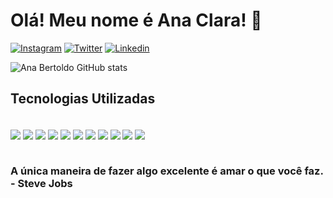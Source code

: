 # Olá! Meu nome é Ana Clara! 👋 

[![Instagram](https://img.shields.io/badge/Instagram-E4405F?style=for-the-badge&logo=instagram&logoColor=white)](https://www.instagram.com/bertoldo_a03/)
[![Twitter](https://img.shields.io/badge/Twitter-1DA1F2?style=for-the-badge&logo=twitter&logoColor=white)](https://twitter.com/Bertoldo_a3)
[![Linkedin](https://img.shields.io/badge/LinkedIn-0077B5?style=for-the-badge&logo=linkedin&logoColor=white)](https://www.linkedin.com/in/ana-clara-bertoldo-5400aa201/)

![Ana Bertoldo GitHub stats](https://github-readme-stats.vercel.app/api?username=bertoldoa3&show_icons=true&theme=neon)

## Tecnologias Utilizadas

<div style= "display:inline_block"> <br/>

 <img align="center" src="https://img.shields.io/badge/HTML-239120?style=for-the-badge&logo=html5&logoColor=white"/>
 <img align="center" src="https://img.shields.io/badge/C%23-239120?style=for-the-badge&logo=c-sharp&logoColor=white"/>
<img align="center" src="https://img.shields.io/badge/Java-ED8B00?style=for-the-badge&logo=openjdk&logoColor=white"/>
<img align="center" src="https://img.shields.io/badge/JavaScript-F7DF1E?style=for-the-badge&logo=javascript&logoColor=black"/>
<img align="center" src="https://img.shields.io/badge/Bootstrap-563D7C?style=for-the-badge&logo=bootstrap&logoColor=white"/>
<img align="center" src="https://img.shields.io/badge/CSS3-1572B6?style=for-the-badge&logo=css3&logoColor=white"/>
<img align="center" src="https://img.shields.io/badge/C%2B%2B-00599C?style=for-the-badge&logo=c%2B%2B&logoColor=white"/>
<img align="center" src="https://img.shields.io/badge/Microsoft_Access-A4373A?style=for-the-badge&logo=microsoft-access&logoColor=white"/>
<img align="center" src="https://img.shields.io/badge/Microsoft_SQL_Server-CC2927?style=for-the-badge&logo=microsoft-sql-server&logoColor=white"/>
<img align="center" src="https://img.shields.io/badge/Powershell-2CA5E0?style=for-the-badge&logo=powershell&logoColor=white"/>
<img align="center" src="https://img.shields.io/badge/.NET-5C2D91?style=for-the-badge&logo=.net&logoColor=white"/>
</div>
<br>

### A única maneira de fazer algo excelente é amar o que você faz. - Steve Jobs

